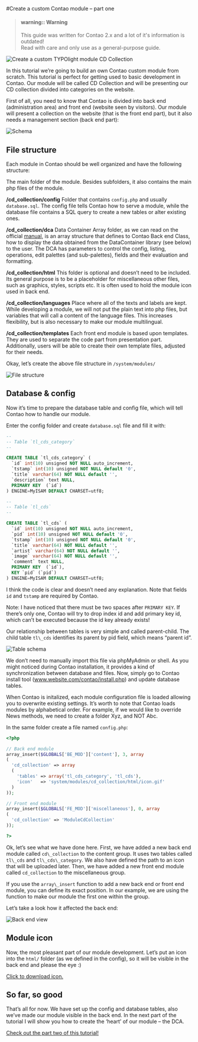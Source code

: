 #Create a custom Contao module – part one  
  
> #### warning:: Warning
> This guide was written for Contao 2.x and a lot of it's information is outdated!  
> Read with care and only use as a general-purpose guide.
  
  
![Create a custom TYPOlight module CD Collection](assets/introimg.jpg)

In this tutorial we’re going to build an own Contao custom module from scratch. This tutorial is perfect for getting used to basic development in Contao. Our module will be called CD Collection and will be presenting our CD collection divided into categories on the website. 

First of all, you need to know that Contao is divided into back end (administration area) and front end (website seen by visitors). Our module will present a collection on the website (that is the front end part), but it also needs a management section (back end part):


![Schema](assets/schema.jpg)


## File structure


Each module in Contao should be well organized and have the following structure:

The main folder of the module. Besides subfolders, it also contains the main php files of the module.


**/cd_collection/config**
Folder that contains `config.php` and usually `database.sql`. The config file tells Contao how to serve a module, while the database file contains a SQL query to create a new tables or alter existing ones.

**/cd_collection/dca**
Data Container Array folder, as we can read on the official [manual](https://contao.org/en/manual/2.11/data-container-arrays.html), is an array structure that defines to Contao Back end Class, how to display the data obtained from the DataContainer library (see below) to the user. The DCA has parameters to control the config, listing, operations, edit palettes (and sub-palettes), fields and their evaluation and formatting.

**/cd_collection/html**
This folder is optional and doesn’t need to be included. Its general purpose is to be a placeholder for miscellaneous other files, such as graphics, styles, scripts etc. It is often used to hold the module icon used in back end.

**/cd_collection/languages**
Place where all of the texts and labels are kept. While developing a module, we will not put the plain text into php files, but variables that will call a content of the language files. This increases flexibility, but is also necessary to make our module multilingual.

**/cd_collection/templates**
Each front end module is based upon templates. They are used to separate the code part from presentation part. Additionally, users will be able to create their own template files, adjusted for their needs.

Okay, let’s create the above file structure in `/system/modules/`


![File structure](assets/file_structure1.jpg)


## Database & config

Now it’s time to prepare the database table and config file, which will tell Contao how to handle our module.

Enter the config folder and create `database.sql` file and fill it with:


```sql
--
-- Table `tl_cds_category`
--

CREATE TABLE `tl_cds_category` (
  `id` int(10) unsigned NOT NULL auto_increment,
  `tstamp` int(10) unsigned NOT NULL default '0',
  `title` varchar(64) NOT NULL default '',
  `description` text NULL,
  PRIMARY KEY  (`id`)
) ENGINE=MyISAM DEFAULT CHARSET=utf8;

--
-- Table `tl_cds`
--

CREATE TABLE `tl_cds` (
  `id` int(10) unsigned NOT NULL auto_increment,
  `pid` int(10) unsigned NOT NULL default '0',
  `tstamp` int(10) unsigned NOT NULL default '0',
  `title` varchar(64) NOT NULL default '',
  `artist` varchar(64) NOT NULL default '',
  `image` varchar(64) NOT NULL default '',
  `comment` text NULL,
  PRIMARY KEY  (`id`),
  KEY `pid` (`pid`)
) ENGINE=MyISAM DEFAULT CHARSET=utf8;
```

I think the code is clear and doesn’t need any explanation. Note that fields `id` and `tstamp` are required by Contao.

Note: I have noticed that there must be two spaces after `PRIMARY KEY`. If there’s only one, Contao will try to drop index id and add primary key id, which can’t be executed because the id key already exists!

Our relationship between tables is very simple and called parent-child. The child table `tl\_cds` identifies its parent by pid field, which means “parent id”.


![Table schema](assets/db_schema.jpg)

We don’t need to manually import this file via phpMyAdmin or shell. As you might noticed during Contao installation, it provides a kind of synchronization between database and files. Now, simply go to Contao install tool (www.website.com/contao/install.php) and update database tables.

When Contao is initalized, each module configuration file is loaded allowing you to overwrite existing settings. It’s worth to note that Contao loads modules by alphabetical order. For example, if we would like to override News methods, we need to create a folder Xyz, and NOT Abc.

In the same folder create a file named `config.php`:


```php
<?php

// Back end module
array_insert($GLOBALS['BE_MOD']['content'], 3, array
(
  'cd_collection' => array
  (
    'tables' => array('tl_cds_category', 'tl_cds'),
    'icon'   => 'system/modules/cd_collection/html/icon.gif'
  )
));

// Front end module
array_insert($GLOBALS['FE_MOD']['miscellaneous'], 0, array
(
  'cd_collection' => 'ModuleCdCollection'
));

?>
```

Ok, let’s see what we have done here. First, we have added a new back end module called `cd\_collection` to the content group. It uses two tables called `tl\_cds` and `tl\_cds\_category`. We also have defined the path to an icon that will be uploaded later. Then, we have added a new front end module called `cd_collection` to the miscellaneous group.

If you use the `array\_insert` function to add a new back end or front end module, you can define its exact position. In our example, we are using the function to make our module the first one within the group.

Let’s take a look how it affected the back end:


![Back end view](assets/backend1.jpg)


## Module icon

Now, the most pleasant part of our module development. Let’s put an icon into the `html/` folder (as we defined in the config), so it will be visible in the back end and please the eye :)

[Click to download icon.](assets/icon.gif)


## So far, so good
That’s all for now. We have set up the config and database tables, also we’ve made our module visible in the back end. In the next part of the tutorial I will show you how to create the ‘heart’ of our module – the DCA.


[Check out the part two of this tutorial!](part2.md)



